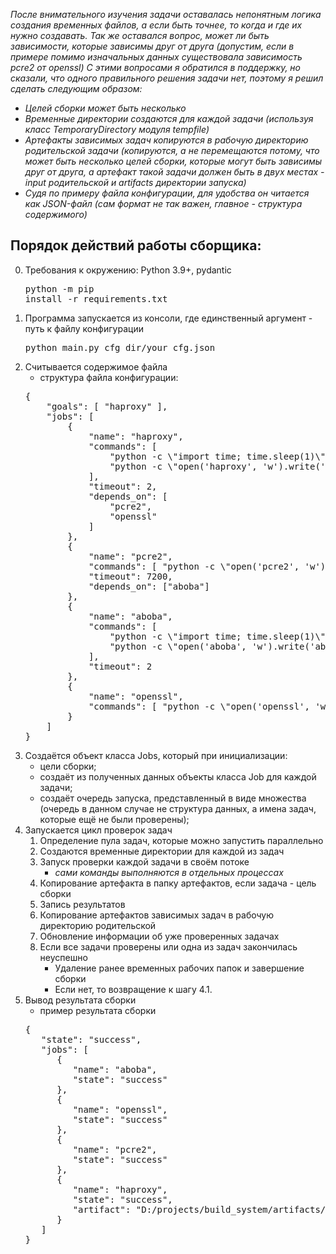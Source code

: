 <i>После внимательного изучения задачи оставалась непонятным логика создания временных файлов, а если быть точнее, то
когда и где их нужно создавать. Так же оставался вопрос, может ли быть зависимости, которые зависимы друг от друга 
(допустим, если в примере помимо изначальных данных существовала зависимость pcre2 от openssl)
С этими вопросами я обратился в поддержку, но сказали, что одного правильного решения задачи нет,
поэтому я решил сделать следующим образом:
- Целей сборки может быть несколько
- Временные директории создаются для каждой задачи (используя класс TemporaryDirectory модуля tempfile)
- Артефакты зависимых задач копируются в рабочую директорию родительской задачи (копируются, а не перемещаются потому, 
что может быть несколько целей сборки, которые могут быть зависимы друг от друга, а артефакт такой задачи 
должен быть в двух местах - input родительской и artifacts директории запуска)
- Судя по примеру файла конфигурации, для удобства он читается как JSON-файл (сам формат не так важен, главное -
структура содержимого)</br></i>

Порядок действий работы сборщика:
-----
0. Требования к окружению: Python 3.9+, pydantic <pre>python -m pip install -r requirements.txt</pre>
1. Программа запускается из консоли, где единственный аргумент - путь к файлу конфигурации<pre>python main.py cfg_dir/your_cfg.json</pre>
2. Считывается содержимое файла
    - структура файла конфигурации:
   <pre>
   {
       "goals": [ "haproxy" ],
       "jobs": [
           {
               "name": "haproxy",
               "commands": [
                   "python -c \"import time; time.sleep(1)\"",
                   "python -c \"open('haproxy', 'w').write('baz')\""
               ],
               "timeout": 2,
               "depends_on": [
                   "pcre2",
                   "openssl"
               ]
           },
           {
               "name": "pcre2",
               "commands": [ "python -c \"open('pcre2', 'w').write('foo')\"" ],
               "timeout": 7200,
               "depends_on": ["aboba"]
           },
           {
               "name": "aboba",
               "commands": [
                   "python -c \"import time; time.sleep(1)\"",
                   "python -c \"open('aboba', 'w').write('aboba')\""
               ],
               "timeout": 2
           },
           {
               "name": "openssl",
               "commands": [ "python -c \"open('openssl', 'w').write('bar')\"" ]
           }
       ]
   }
   </pre>
3. Создаётся объект класса Jobs, который при инициализации:
    - цели сборки;
    - создаёт из полученных данных объекты класса Job для каждой задачи;
    - создаёт очередь запуска, представленный в виде множества (очередь в данном случае не структура данных, а имена
задач, которые ещё не были проверены);
4. Запускается цикл проверок задач
   1. Определение пула задач, которые можно запустить параллельно
   2. Создаются временные директории для каждой из задач
   3. Запуск проверки каждой задачи в своём потоке
      - _сами команды выполняются в отдельных процессах_
   4. Копирование артефакта в папку артефактов, если задача - цель сборки
   5. Запись результатов
   6. Копирование артефактов зависимых задач в рабочую директорию родительской
   7. Обновление информации об уже проверенных задачах
   8. Если все задачи проверены или одна из задач закончилась неуспешно
      - Удаление ранее временных рабочих папок и завершение сборки
      - Если нет, то возвращение к шагу 4.1.
5. Вывод результата сборки
   - пример результата сборки
   <pre>
   {
      "state": "success",
      "jobs": [
         {
            "name": "aboba",
            "state": "success"
         },
         {
            "name": "openssl",
            "state": "success"
         },
         {
            "name": "pcre2",
            "state": "success"
         },
         {
            "name": "haproxy",
            "state": "success",
            "artifact": "D:/projects/build_system/artifacts/haproxy"
         }
      ]
   }
   </pre>
   
